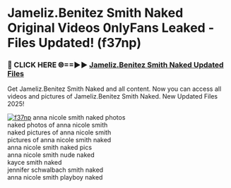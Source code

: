 # Jameliz.Benitez Smith Naked Original Videos 0nlyFans Leaked - Files Updated! (f37np)

<h3>🔴 CLICK HERE 🌐==►► <a href="https://tinyurl.com/yckcrads" rel="nofollow">Jameliz.Benitez Smith Naked Updated Files</a></h3>

Get Jameliz.Benitez Smith Naked and all content. Now you can access all videos and pictures of Jameliz.Benitez Smith Naked. New Updated Files 2025!

[![f37np](https://i.imgur.com/hpKpOFt.gif)](https://tinyurl.com/yckcrads)
anna nicole smith naked photos<br>
naked photos of anna nicole smith<br>
naked pictures of anna nicole smith<br>
pictures of anna nicole smith naked<br>
anna nicole smith naked pics<br>
anna nicole smith nude naked<br>
kayce smith naked<br>
jennifer schwalbach smith naked<br>
anna nicole smith playboy naked
